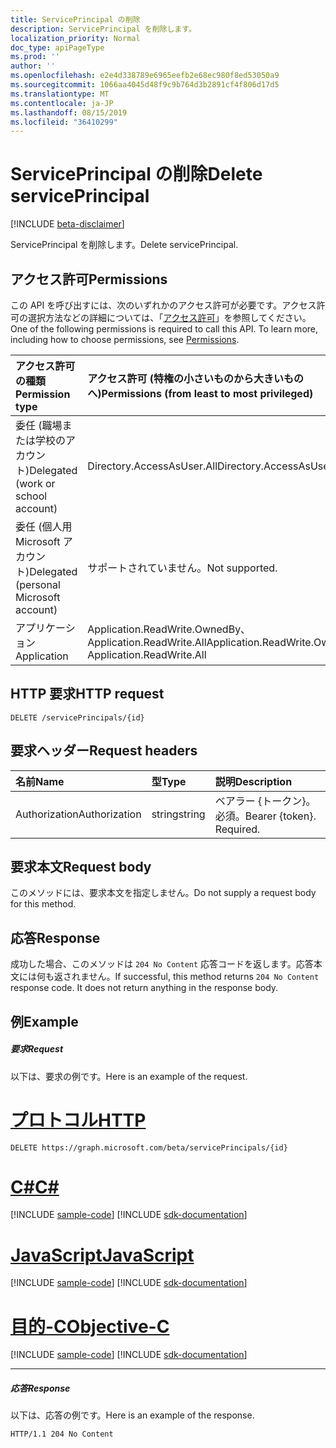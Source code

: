 ```yaml
---
title: ServicePrincipal の削除
description: ServicePrincipal を削除します。
localization_priority: Normal
doc_type: apiPageType
ms.prod: ''
author: ''
ms.openlocfilehash: e2e4d338789e6965eefb2e68ec980f8ed53050a9
ms.sourcegitcommit: 1066aa4045d48f9c9b764d3b2891cf4f806d17d5
ms.translationtype: MT
ms.contentlocale: ja-JP
ms.lasthandoff: 08/15/2019
ms.locfileid: "36410299"
---
```

# <a name="delete-serviceprincipal"></a><span data-ttu-id="ada54-103">ServicePrincipal の削除</span><span class="sxs-lookup"><span data-stu-id="ada54-103">Delete servicePrincipal</span></span>

[!INCLUDE [beta-disclaimer](../../includes/beta-disclaimer.md)]

<span data-ttu-id="ada54-104">ServicePrincipal を削除します。</span><span class="sxs-lookup"><span data-stu-id="ada54-104">Delete servicePrincipal.</span></span>
## <a name="permissions"></a><span data-ttu-id="ada54-105">アクセス許可</span><span class="sxs-lookup"><span data-stu-id="ada54-105">Permissions</span></span>
<span data-ttu-id="ada54-p101">この API を呼び出すには、次のいずれかのアクセス許可が必要です。アクセス許可の選択方法などの詳細については、「[アクセス許可](/graph/permissions-reference)」を参照してください。</span><span class="sxs-lookup"><span data-stu-id="ada54-p101">One of the following permissions is required to call this API. To learn more, including how to choose permissions, see [Permissions](/graph/permissions-reference).</span></span>

|<span data-ttu-id="ada54-108">アクセス許可の種類</span><span class="sxs-lookup"><span data-stu-id="ada54-108">Permission type</span></span>      | <span data-ttu-id="ada54-109">アクセス許可 (特権の小さいものから大きいものへ)</span><span class="sxs-lookup"><span data-stu-id="ada54-109">Permissions (from least to most privileged)</span></span>              |
|:--------------------|:---------------------------------------------------------|
|<span data-ttu-id="ada54-110">委任 (職場または学校のアカウント)</span><span class="sxs-lookup"><span data-stu-id="ada54-110">Delegated (work or school account)</span></span> | <span data-ttu-id="ada54-111">Directory.AccessAsUser.All</span><span class="sxs-lookup"><span data-stu-id="ada54-111">Directory.AccessAsUser.All</span></span>    |
|<span data-ttu-id="ada54-112">委任 (個人用 Microsoft アカウント)</span><span class="sxs-lookup"><span data-stu-id="ada54-112">Delegated (personal Microsoft account)</span></span> | <span data-ttu-id="ada54-113">サポートされていません。</span><span class="sxs-lookup"><span data-stu-id="ada54-113">Not supported.</span></span>    |
|<span data-ttu-id="ada54-114">アプリケーション</span><span class="sxs-lookup"><span data-stu-id="ada54-114">Application</span></span> | <span data-ttu-id="ada54-115">Application.ReadWrite.OwnedBy、Application.ReadWrite.All</span><span class="sxs-lookup"><span data-stu-id="ada54-115">Application.ReadWrite.OwnedBy, Application.ReadWrite.All</span></span> |

## <a name="http-request"></a><span data-ttu-id="ada54-116">HTTP 要求</span><span class="sxs-lookup"><span data-stu-id="ada54-116">HTTP request</span></span>
<!-- { "blockType": "ignored" } -->
```http
DELETE /servicePrincipals/{id}

```
## <a name="request-headers"></a><span data-ttu-id="ada54-117">要求ヘッダー</span><span class="sxs-lookup"><span data-stu-id="ada54-117">Request headers</span></span>
| <span data-ttu-id="ada54-118">名前</span><span class="sxs-lookup"><span data-stu-id="ada54-118">Name</span></span>       | <span data-ttu-id="ada54-119">型</span><span class="sxs-lookup"><span data-stu-id="ada54-119">Type</span></span> | <span data-ttu-id="ada54-120">説明</span><span class="sxs-lookup"><span data-stu-id="ada54-120">Description</span></span>|
|:---------------|:--------|:----------|
| <span data-ttu-id="ada54-121">Authorization</span><span class="sxs-lookup"><span data-stu-id="ada54-121">Authorization</span></span>  | <span data-ttu-id="ada54-122">string</span><span class="sxs-lookup"><span data-stu-id="ada54-122">string</span></span>  | <span data-ttu-id="ada54-p102">ベアラー {トークン}。必須。</span><span class="sxs-lookup"><span data-stu-id="ada54-p102">Bearer {token}. Required.</span></span> |

## <a name="request-body"></a><span data-ttu-id="ada54-125">要求本文</span><span class="sxs-lookup"><span data-stu-id="ada54-125">Request body</span></span>
<span data-ttu-id="ada54-126">このメソッドには、要求本文を指定しません。</span><span class="sxs-lookup"><span data-stu-id="ada54-126">Do not supply a request body for this method.</span></span>

## <a name="response"></a><span data-ttu-id="ada54-127">応答</span><span class="sxs-lookup"><span data-stu-id="ada54-127">Response</span></span>

<span data-ttu-id="ada54-p103">成功した場合、このメソッドは `204 No Content` 応答コードを返します。応答本文には何も返されません。</span><span class="sxs-lookup"><span data-stu-id="ada54-p103">If successful, this method returns `204 No Content` response code. It does not return anything in the response body.</span></span>

## <a name="example"></a><span data-ttu-id="ada54-130">例</span><span class="sxs-lookup"><span data-stu-id="ada54-130">Example</span></span>
##### <a name="request"></a><span data-ttu-id="ada54-131">要求</span><span class="sxs-lookup"><span data-stu-id="ada54-131">Request</span></span>
<span data-ttu-id="ada54-132">以下は、要求の例です。</span><span class="sxs-lookup"><span data-stu-id="ada54-132">Here is an example of the request.</span></span>

# <a name="httptabhttp"></a>[<span data-ttu-id="ada54-133">プロトコル</span><span class="sxs-lookup"><span data-stu-id="ada54-133">HTTP</span></span>](#tab/http)
<!-- {
  "blockType": "request",
  "name": "delete_serviceprincipal"
}-->
```http
DELETE https://graph.microsoft.com/beta/servicePrincipals/{id}
```
# <a name="ctabcsharp"></a>[<span data-ttu-id="ada54-134">C#</span><span class="sxs-lookup"><span data-stu-id="ada54-134">C#</span></span>](#tab/csharp)
[!INCLUDE [sample-code](../includes/snippets/csharp/delete-serviceprincipal-csharp-snippets.md)]
[!INCLUDE [sdk-documentation](../includes/snippets/snippets-sdk-documentation-link.md)]

# <a name="javascripttabjavascript"></a>[<span data-ttu-id="ada54-135">JavaScript</span><span class="sxs-lookup"><span data-stu-id="ada54-135">JavaScript</span></span>](#tab/javascript)
[!INCLUDE [sample-code](../includes/snippets/javascript/delete-serviceprincipal-javascript-snippets.md)]
[!INCLUDE [sdk-documentation](../includes/snippets/snippets-sdk-documentation-link.md)]

# <a name="objective-ctabobjc"></a>[<span data-ttu-id="ada54-136">目的-C</span><span class="sxs-lookup"><span data-stu-id="ada54-136">Objective-C</span></span>](#tab/objc)
[!INCLUDE [sample-code](../includes/snippets/objc/delete-serviceprincipal-objc-snippets.md)]
[!INCLUDE [sdk-documentation](../includes/snippets/snippets-sdk-documentation-link.md)]

---

##### <a name="response"></a><span data-ttu-id="ada54-137">応答</span><span class="sxs-lookup"><span data-stu-id="ada54-137">Response</span></span>
<span data-ttu-id="ada54-138">以下は、応答の例です。</span><span class="sxs-lookup"><span data-stu-id="ada54-138">Here is an example of the response.</span></span> 
<!-- {
  "blockType": "response",
  "truncated": true
} -->
```http
HTTP/1.1 204 No Content
```

<!-- uuid: 8fcb5dbc-d5aa-4681-8e31-b001d5168d79
2015-10-25 14:57:30 UTC -->
<!--
{
  "type": "#page.annotation",
  "description": "Delete servicePrincipal",
  "keywords": "",
  "section": "documentation",
  "tocPath": "",
  "suppressions": [
  ]
}
-->
